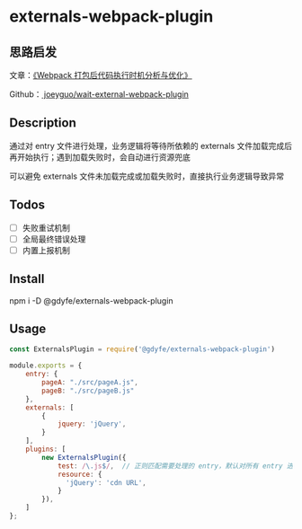 # externals-webpack-plugin

## 思路启发

文章：[《Webpack 打包后代码执行时机分析与优化》](https://github.com/joeyguo/blog/issues/21)

Github：[ joeyguo/wait-external-webpack-plugin ](https://github.com/joeyguo/wait-external-webpack-plugin)

## Description

通过对 entry 文件进行处理，业务逻辑将等待所依赖的 externals 文件加载完成后再开始执行；遇到加载失败时，会自动进行资源兜底

可以避免 externals 文件未加载完成或加载失败时，直接执行业务逻辑导致异常

## Todos

* [ ] 失败重试机制
* [ ] 全局最终错误处理
* [ ] 内置上报机制

## Install

npm i -D @gdyfe/externals-webpack-plugin

## Usage

``` js
const ExternalsPlugin = require('@gdyfe/externals-webpack-plugin')

module.exports = {
    entry: {
        pageA: "./src/pageA.js",
        pageB: "./src/pageB.js"
    },
    externals: [
        {
            jquery: 'jQuery',
        }
    ],
    plugins: [
        new ExternalsPlugin({
            test: /\.js$/,  // 正则匹配需要处理的 entry，默认对所有 entry 进行处理
            resource: {
              'jQuery': 'cdn URL',
            }
        }),
    ]
};
```
